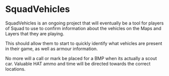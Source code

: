 # SquadVehicles

SquadVehicles is an ongoing project that will eventually be a tool for players of Squad to use to confirm information about the vehicles on the Maps and Layers that they are playing.

This should allow them to start to quickly identify what vehicles are present in their game, as well as armour information.

No more will a call or mark be placed for a BMP when its actually a scout car. Valuable HAT ammo and time will be directed towards the correct locations.